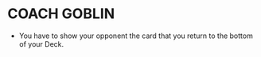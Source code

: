 # COACH GOBLIN

*   You have to show your opponent the card that you return to the bottom of your Deck.
